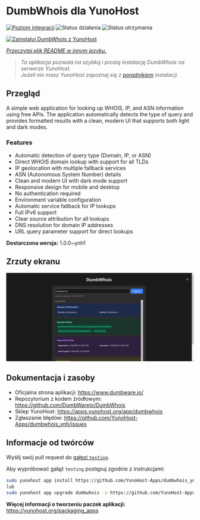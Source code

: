 <!--
To README zostało automatycznie wygenerowane przez <https://github.com/YunoHost/apps/tree/master/tools/readme_generator>
Nie powinno być ono edytowane ręcznie.
-->

# DumbWhois dla YunoHost

[![Poziom integracji](https://apps.yunohost.org/badge/integration/dumbwhois)](https://ci-apps.yunohost.org/ci/apps/dumbwhois/)
![Status działania](https://apps.yunohost.org/badge/state/dumbwhois)
![Status utrzymania](https://apps.yunohost.org/badge/maintained/dumbwhois)

[![Zainstaluj DumbWhois z YunoHost](https://install-app.yunohost.org/install-with-yunohost.svg)](https://install-app.yunohost.org/?app=dumbwhois)

*[Przeczytaj plik README w innym języku.](./ALL_README.md)*

> *Ta aplikacja pozwala na szybką i prostą instalację DumbWhois na serwerze YunoHost.*  
> *Jeżeli nie masz YunoHost zapoznaj się z [poradnikiem](https://yunohost.org/install) instalacji.*

## Przegląd

A simple web application for looking up WHOIS, IP, and ASN information using free APIs. The application automatically detects the type of query and provides formatted results with a clean, modern UI that supports both light and dark modes.

### Features

- Automatic detection of query type (Domain, IP, or ASN)
- Direct WHOIS domain lookup with support for all TLDs
- IP geolocation with multiple fallback services
- ASN (Autonomous System Number) details
- Clean and modern UI with dark mode support
- Responsive design for mobile and desktop
- No authentication required
- Environment variable configuration
- Automatic service fallback for IP lookups
- Full IPv6 support
- Clear source attribution for all lookups
- DNS resolution for domain IP addresses
- URL query parameter support for direct lookups


**Dostarczona wersja:** 1.0.0~ynh1

## Zrzuty ekranu

![Zrzut ekranu z DumbWhois](./doc/screenshots/screenshot.png)

## Dokumentacja i zasoby

- Oficjalna strona aplikacji: <https://www.dumbware.io/>
- Repozytorium z kodem źródłowym: <https://github.com/DumbWareio/DumbWhois>
- Sklep YunoHost: <https://apps.yunohost.org/app/dumbwhois>
- Zgłaszanie błędów: <https://github.com/YunoHost-Apps/dumbwhois_ynh/issues>

## Informacje od twórców

Wyślij swój pull request do [gałęzi `testing`](https://github.com/YunoHost-Apps/dumbwhois_ynh/tree/testing).

Aby wypróbować gałąź `testing` postępuj zgodnie z instrukcjami:

```bash
sudo yunohost app install https://github.com/YunoHost-Apps/dumbwhois_ynh/tree/testing --debug
lub
sudo yunohost app upgrade dumbwhois -u https://github.com/YunoHost-Apps/dumbwhois_ynh/tree/testing --debug
```

**Więcej informacji o tworzeniu paczek aplikacji:** <https://yunohost.org/packaging_apps>
